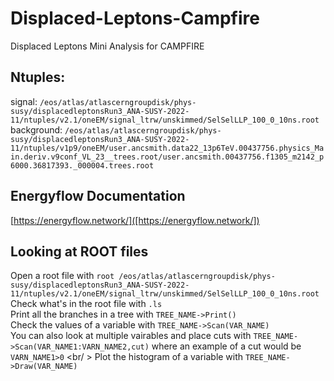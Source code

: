 # Displaced-Leptons-Campfire
Displaced Leptons Mini Analysis for CAMPFIRE

## Ntuples:
signal: `/eos/atlas/atlascerngroupdisk/phys-susy/displacedleptonsRun3_ANA-SUSY-2022-11/ntuples/v2.1/oneEM/signal_ltrw/unskimmed/SelSelLLP_100_0_10ns.root` <br />
background: `/eos/atlas/atlascerngroupdisk/phys-susy/displacedleptonsRun3_ANA-SUSY-2022-11/ntuples/v1p9/oneEM/user.ancsmith.data22_13p6TeV.00437756.physics_Main.deriv.v9conf_VL_23__trees.root/user.ancsmith.00437756.f1305_m2142_p6000.36817393._000004.trees.root`

## Energyflow Documentation
[https://energyflow.network/]([https://energyflow.network/])

## Looking at ROOT files
Open a root file with `root /eos/atlas/atlascerngroupdisk/phys-susy/displacedleptonsRun3_ANA-SUSY-2022-11/ntuples/v2.1/oneEM/signal_ltrw/unskimmed/SelSelLLP_100_0_10ns.root` <br />
Check what's in the root file with `.ls` <br />
Print all the branches in a tree with `TREE_NAME->Print()` <br />
Check the values of a variable with `TREE_NAME->Scan(VAR_NAME)` <br/>
You can also look at multiple vairables and place cuts with `TREE_NAME->Scan(VAR_NAME1:VARN_NAME2,cut)` where an example of a cut would be `VARN_NAME1>0` <br/ >
Plot the histogram of a variable with `TREE_NAME->Draw(VAR_NAME)` <br/>